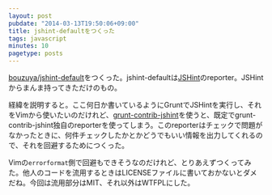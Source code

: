 ```yaml
---
layout: post
pubdate: "2014-03-13T19:50:06+09:00"
title: jshint-defaultをつくった
tags: javascript
minutes: 10
pagetype: posts
---
```

[bouzuya/jshint-default][]をつくった。jshint-defaultは[JSHint][jshint/jshint]のreporter。JSHintからまんま持ってきただけのもの。

経緯を説明すると。ここ何日か書いているようにGruntでJSHintを実行し、それをVimから使いたいのだけれど、[grunt-contrib-jshint][gruntjs/grunt-contrib-jshint]を使うと、既定でgrunt-contrib-jshint独自のreporterを使ってしまう。このreporterはチェックで問題がなかったときに、何件チェックしたかとかどうでもいい情報を出力してくれるので、それを回避するためにつくった。

Vimの`errorformat`側で回避もできそうなのだけれど、とりあえずつくってみた。他人のコードを流用するときはLICENSEファイルに書いておかないとダメだね。今回は流用部分はMIT、それ以外はWTFPLにした。

[bouzuya/jshint-default]: https://github.com/bouzuya/jshint-default
[jshint/jshint]: https://github.com/jshint/jshint
[gruntjs/grunt-contrib-jshint]: https://github.com/gruntjs/grunt-contrib-jshint

